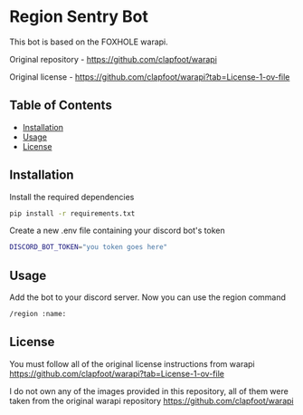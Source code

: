 # Region Sentry Bot

This bot is based on the FOXHOLE warapi.

Original repository - https://github.com/clapfoot/warapi

Original license - https://github.com/clapfoot/warapi?tab=License-1-ov-file

## Table of Contents

- [Installation](#installation)
- [Usage](#usage)
- [License](#license)

## Installation

Install the required dependencies
```bash
pip install -r requirements.txt
```

Create a new .env file containing your discord bot's token
```bash
DISCORD_BOT_TOKEN="you token goes here"
```

## Usage

Add the bot to your discord server. Now you can use the region command
```bash
/region :name:
```

## License

You must follow all of the original license instructions from warapi https://github.com/clapfoot/warapi?tab=License-1-ov-file

I do not own any of the images provided in this repository, all of them were taken from the original warapi repository https://github.com/clapfoot/warapi